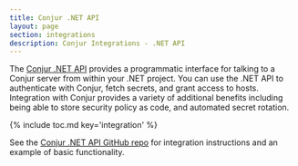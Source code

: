 ```yaml
---
title: Conjur .NET API
layout: page
section: integrations
description: Conjur Integrations - .NET API
---
```


The [Conjur .NET API](https://github.com/cyberark/conjur-api-dotnet) provides a
programmatic interface for talking to a Conjur server from within your .NET
project. You can use the .NET API to authenticate with Conjur, fetch secrets,
and grant access to hosts. Integration with Conjur provides a variety of
additional benefits including being able to store security policy as code, and automated secret rotation.

{% include toc.md key='integration' %}

See the [Conjur .NET API GitHub repo](https://github.com/cyberark/conjur-api-dotnet)
for integration instructions and an example of basic functionality.
